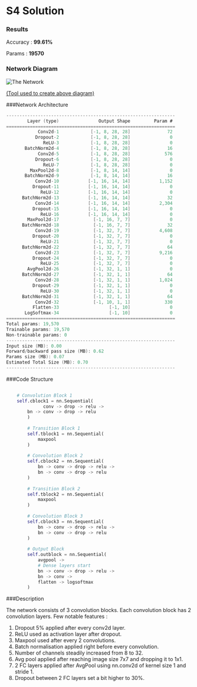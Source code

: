 # S4 Solution
### Results
Accuracy : **99.61%**

Params : **19570**
### Network Diagram
![The Network](https://i.imgur.com/y3bj1OC.png  "AAA")

[(Tool used to create above diagram)](https://alexlenail.me/NN-SVG/LeNet.html) 

###Network Architecture
```c
----------------------------------------------------------------
        Layer (type)               Output Shape         Param #
================================================================
            Conv2d-1            [-1, 8, 28, 28]              72
           Dropout-2            [-1, 8, 28, 28]               0
              ReLU-3            [-1, 8, 28, 28]               0
       BatchNorm2d-4            [-1, 8, 28, 28]              16
            Conv2d-5            [-1, 8, 28, 28]             576
           Dropout-6            [-1, 8, 28, 28]               0
              ReLU-7            [-1, 8, 28, 28]               0
         MaxPool2d-8            [-1, 8, 14, 14]               0
       BatchNorm2d-9            [-1, 8, 14, 14]              16
           Conv2d-10           [-1, 16, 14, 14]           1,152
          Dropout-11           [-1, 16, 14, 14]               0
             ReLU-12           [-1, 16, 14, 14]               0
      BatchNorm2d-13           [-1, 16, 14, 14]              32
           Conv2d-14           [-1, 16, 14, 14]           2,304
          Dropout-15           [-1, 16, 14, 14]               0
             ReLU-16           [-1, 16, 14, 14]               0
        MaxPool2d-17             [-1, 16, 7, 7]               0
      BatchNorm2d-18             [-1, 16, 7, 7]              32
           Conv2d-19             [-1, 32, 7, 7]           4,608
          Dropout-20             [-1, 32, 7, 7]               0
             ReLU-21             [-1, 32, 7, 7]               0
      BatchNorm2d-22             [-1, 32, 7, 7]              64
           Conv2d-23             [-1, 32, 7, 7]           9,216
          Dropout-24             [-1, 32, 7, 7]               0
             ReLU-25             [-1, 32, 7, 7]               0
        AvgPool2d-26             [-1, 32, 1, 1]               0
      BatchNorm2d-27             [-1, 32, 1, 1]              64
           Conv2d-28             [-1, 32, 1, 1]           1,024
          Dropout-29             [-1, 32, 1, 1]               0
             ReLU-30             [-1, 32, 1, 1]               0
      BatchNorm2d-31             [-1, 32, 1, 1]              64
           Conv2d-32             [-1, 10, 1, 1]             330
          Flatten-33                   [-1, 10]               0
       LogSoftmax-34                   [-1, 10]               0
================================================================
Total params: 19,570
Trainable params: 19,570
Non-trainable params: 0
----------------------------------------------------------------
Input size (MB): 0.00
Forward/backward pass size (MB): 0.62
Params size (MB): 0.07
Estimated Total Size (MB): 0.70
----------------------------------------------------------------
```
###Code Structure
```python
	
	# Convolution Block 1
	self.cblock1 = nn.Sequential(
		      conv -> drop -> relu ->
		bn -> conv -> drop -> relu
        )
        
        # Transition Block 1
        self.tblock1 = nn.Sequential(
        	maxpool
        )
        
        # Convolution Block 2
        self.cblock2 = nn.Sequential(
	    	bn -> conv -> drop -> relu ->
	    	bn -> conv -> drop -> relu
        )
        
        # Transition Block 2
        self.tblock2 = nn.Sequential(
	        maxpool
        )
        
        # Convolution Block 3
        self.cblock3 = nn.Sequential(
	    	bn -> conv -> drop -> relu ->
	    	bn -> conv -> drop -> relu
        )
        
        # Output Block
        self.outblock = nn.Sequential(
	        avgpool ->
	        # Dense layers start
	        bn -> conv -> drop -> relu ->
	        bn -> conv ->
	        flatten -> logsoftmax
        )
```
###Description

The network consists of 3 convolution blocks. Each convolution block has 2 convolution layers. Few notable features :

1. Dropout 5% applied after every conv2d layer.
2. ReLU used as activation layer after dropout.
3. Maxpool used after every 2 convolutions.
4. Batch normalisation applied right before every convolution.
5. Number of channels steadily increased from 8 to 32.
6. Avg pool applied after reaching image size 7x7 and dropping it to 1x1.
7. 2 FC layers applied after AvgPool using nn.conv2d of kernel size 1 and stride 1.
8. Dropout between 2 FC layers set a bit higher to 30%.
